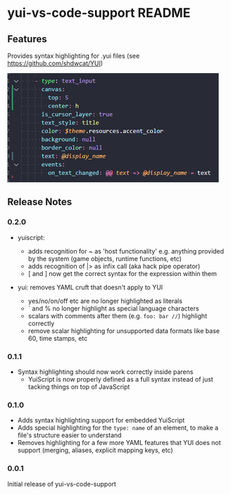 # yui-vs-code-support README

## Features

Provides syntax highlighting for .yui files (see https://github.com/shdwcat/YUI)

![image of YUI syntax highlighting in the vs code text editor](images/highlighting.png)

## Release Notes

### 0.2.0
* yuiscript:
	* adds recognition for ~ as 'host functionality' e.g. anything provided by the system (game objects, runtime functions, etc)
	* adds recognition of |> as infix call (aka hack pipe operator)
	* [ and ] now get the correct syntax for the expression within them

* yui: removes YAML cruft that doesn't apply to YUI
	* yes/no/on/off etc are no longer highlighted as literals
	* ` and % no longer highlight as special language characters
	* scalars with comments after them (e.g. `foo: bar //`) highlight correctly
	* remove scalar highlighting for unsupported data formats like base 60, time stamps, etc

### 0.1.1
* Syntax highlighting should now work correctly inside parens
	* YuiScript is now properly defined as a full syntax instead of just tacking things on top of JavaScript

### 0.1.0

* Adds syntax highlighting support for embedded YuiScript
* Adds special highlighting for the `type: name` of an element, to make a file's structure easier to understand
* Removes highlighting for a few more YAML features that YUI does not support (merging, aliases, explicit mapping keys, etc)

### 0.0.1

Initial release of yui-vs-code-support
